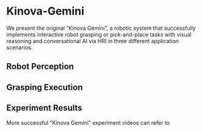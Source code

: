 # Kinova-Gemini
We present the original “Kinova Gemini”, a robotic system that successfully implements interactive robot grasping or pick-and-place tasks with visual reasoning and conversational AI via HRI in three different application scenarios.


## Robot Perception


## Grasping Execution


## Experiment Results
More successful "Kinova Gemini" experiment videos can refer to 
